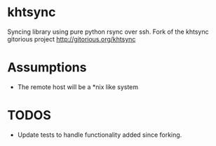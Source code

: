 khtsync
=======

Syncing library using pure python rsync over ssh. Fork of the khtsync gitorious project http://gitorious.org/khtsync

# Assumptions
* The remote host will be a *nix like system

# TODOS
* Update tests to handle functionality added since forking.